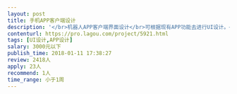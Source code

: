 ```yaml
---                
layout: post       
title: 手机APP客户端设计           
description: '</br>机器人APP客户端界面设计</br>可根据现有APP功能去进行UI设计。</br>其他详情电话沟通或微信。</br>'     
contenturl: https://pro.lagou.com/project/5921.html      
tags: [UI设计,APP设计]            
salary: 3000元以下          
publish_time: 2018-01-11 17:38:27         
review: 2418人                   
apply: 23人                   
recommend: 1人                   
time_range: 小于1周              
---                 
```

